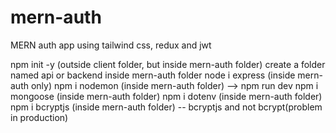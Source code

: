 # mern-auth
MERN auth app using tailwind css, redux and jwt

npm init -y (outside client folder, but inside mern-auth folder)
create a folder named api or backend inside mern-auth folder
node i express (inside mern-auth only)
npm i nodemon (inside mern-auth folder) --> npm run dev
npm i mongoose (inside mern-auth folder)
npm i dotenv (inside mern-auth folder)
npm i bcryptjs (inside mern-auth folder) -- bcryptjs and not bcrypt(problem in production)
